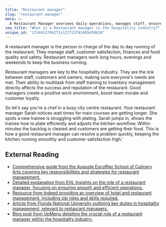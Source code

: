 ```yaml
---
title: "Restaurant manager"
slug: "restaurant-manager"
meta: >-
  A Restaurant Manager oversees daily operations, manages staff, ensures customer satisfaction, maintains quality control, and handles budgets to maximise profitability.
seo_title: "What is a Restaurant manager in the hospitality industry?"
unique_id: "1724412784272x127723781465450610"
---
```


A restaurant manager is the person in charge of the day to day running of the restaurant. They manage staff, customer satisfaction, finances and food quality and safety. Restaurant managers work long hours, evenings and weekends to keep the business running.

Restaurant managers are key to the hospitality industry. They are the link between staff, customers and owners, making sure everyone's needs are met. Their ability to multitask from staff training to inventory management directly affects the success and reputation of the restaurant. Good managers create a positive work environment, boost team morale and customer loyalty.

So let's say you're a chef in a busy city centre restaurant. Your restaurant manager Sarah notices wait times for main courses are getting longer. She spots a new trainee is struggling with plating. Sarah jumps in, shows the trainee how to plate efficiently and adjusts the kitchen workflow. Within minutes the backlog is cleared and customers are getting their food. This is how a good restaurant manager can resolve a problem quickly, keeping the kitchen running smoothly and customer satisfaction high.'

## External Reading

- [Comprehensive guide from the Auguste Escoffier School of Culinary Arts covering key responsibilities and strategies for restaurant management.](https://www.escoffier.edu/blog/hospitality-careers/restaurant-management-101-an-essential-guide/)
- [Detailed explanation from EHL Insights on the role of a restaurant manager, focusing on ensuring smooth and efficient operations.](https://hospitalityinsights.ehl.edu/what-does-a-restaurant-manager-do)
- [Resource from Indeed providing an overview of hotel and restaurant management, including job roles and skills required.](https://www.indeed.com/career-advice/career-development/hotel-and-restaurant-management)
- [Article from Florida National University outlining key duties in hospitality management, relevant to restaurant managers.](https://www.fnu.edu/5-key-hospitality-management-duties-expect/)
- [Blog post from UpMenu detailing the crucial role of a restaurant manager within the hospitality industry.](https://www.upmenu.com/blog/what-is-a-restaurant-manager/)